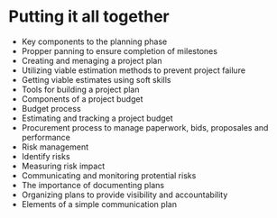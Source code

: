 # Putting it all together

* Key components to the planning phase
* Propper panning to ensure completion of milestones
* Creating and menaging a project plan
* Utilizing viable estimation methods to prevent project failure
* Getting viable estimates using soft skills
* Tools for building a project plan
* Components of a project budget
* Budget process
* Estimating and tracking a project budget
* Procurement process to manage paperwork, bids, proposales and performance
* Risk management
* Identify risks
* Measuring risk impact
* Communicating and monitoring protential risks
* The importance of documenting plans
* Organizing plans to provide visibility and accountability
* Elements of a simple communication plan

